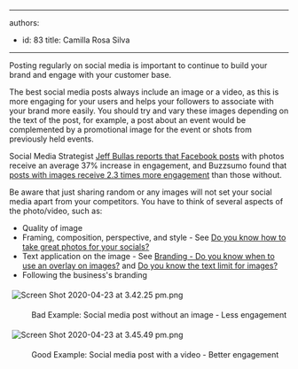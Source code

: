 

---
authors:
  - id: 83
    title: Camilla Rosa Silva
---




<span class='intro'> Posting regularly on social media is important to continue to build your brand and engage with your customer base.​<br> </span>

<p>​The best social media posts always include an image or a video, as this is more engaging for your users and helps your followers to associate with your brand more easily.&#160;​You should try and vary these images depending on the text of the post, for example, a post about an event would be complemented by a promotional image for the event or shots from previously held events.<br></p><p>Social Media Strategist <a href="https&#58;//www.jeffbullas.com/6-powerful-reasons-why-you-should-include-images-in-your-marketing-infographic/">Jeff Bullas reports that Facebook posts</a> with photos receive an average&#160;37% increase in engagement, and Buzzsumo found that <a href="http&#58;//buzzsumo.com/blog/how-to-massively-boost-your-blog-traffic-with-these-5-awesome-image-stats/">posts with images receive&#160;2.3 times more engagement</a> than those without.</p><p>Be aware that just sharing random or any images will not set your social media apart from your competitors. You have to think of several aspects of the photo/video, such as&#58;</p><p></p><ul><li>Quality of image&#160;<br></li><li>Framing, composition, perspective, and ​style - See&#160;<a href="/_layouts/15/FIXUPREDIRECT.ASPX?WebId=3dfc0e07-e23a-4cbb-aac2-e778b71166a2&amp;TermSetId=07da3ddf-0924-4cd2-a6d4-a4809ae20160&amp;TermId=7d33be9a-84b6-4fe6-ac22-f7ab49a390a9">Do you know how to take great photos for your socials?</a></li><li>Text application on the image&#160;- See&#160;<a href="/_layouts/15/FIXUPREDIRECT.ASPX?WebId=3dfc0e07-e23a-4cbb-aac2-e778b71166a2&amp;TermSetId=07da3ddf-0924-4cd2-a6d4-a4809ae20160&amp;TermId=1929e18b-c2d0-48f2-b951-f35f8ea36d48">Branding - Do you know when to use an overlay on images?</a>&#160;and&#160;<a href="/_layouts/15/FIXUPREDIRECT.ASPX?WebId=3dfc0e07-e23a-4cbb-aac2-e778b71166a2&amp;TermSetId=07da3ddf-0924-4cd2-a6d4-a4809ae20160&amp;TermId=92dc786a-a661-450b-a167-e6ab2d0a9e98">Do you know the text limit for images?</a><br></li><li><a href="/_layouts/15/FIXUPREDIRECT.ASPX?WebId=3dfc0e07-e23a-4cbb-aac2-e778b71166a2&amp;TermSetId=07da3ddf-0924-4cd2-a6d4-a4809ae20160&amp;TermId=1929e18b-c2d0-48f2-b951-f35f8ea36d48"></a>Following the business's&#160;branding&#160;<br></li></ul><p></p><dl class="ssw15-rteElement-ImageArea"><img src="/SiteAssets/do-you-know-to-add-images-to-your-social-media-posts/Screen%20Shot%202020-04-23%20at%203.42.25%20pm.png" alt="Screen Shot 2020-04-23 at 3.42.25 pm.png" style="margin&#58;5px;" /></dl><dd class="ssw15-rteElement-FigureBad">​​Bad Example&#58; Social media post without an image​​​​ - Less engagement<br></dd><dl class="ssw15-rteElement-ImageArea"><img src="/SiteAssets/do-you-know-to-add-images-to-your-social-media-posts/Screen%20Shot%202020-04-23%20at%203.45.49%20pm.png" alt="Screen Shot 2020-04-23 at 3.45.49 pm.png" style="margin&#58;5px;" /></dl><dd class="ssw15-rteElement-FigureGood">​​Good Example&#58; Social&#160;​media post with a video - Better engagement<br></dd><p><br></p>


